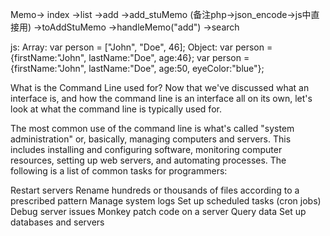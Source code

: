 Memo-> index
          ->list 
          ->add     ->add_stuMemo (备注php->json_encode->js中直接用) ->toAddStuMemo ->handleMemo("add")
          ->search


js:
Array: 
  var person = ["John", "Doe", 46];
Object:
  var person = {firstName:"John", lastName:"Doe", age:46};
  var person = {firstName:"John", lastName:"Doe", age:50, eyeColor:"blue"};

  What is the Command Line used for?
Now that we've discussed what an interface is, and how the command line is an interface all on its own, let's look at what the command line is typically used for.

The most common use of the command line is what's called "system administration" or, basically, managing computers and servers. This includes installing and configuring software, monitoring computer resources, setting up web servers, and automating processes. The following is a list of common tasks for programmers:

Restart servers
Rename hundreds or thousands of files according to a prescribed pattern
Manage system logs
Set up scheduled tasks (cron jobs)
Debug server issues
Monkey patch code on a server
Query data
Set up databases and servers